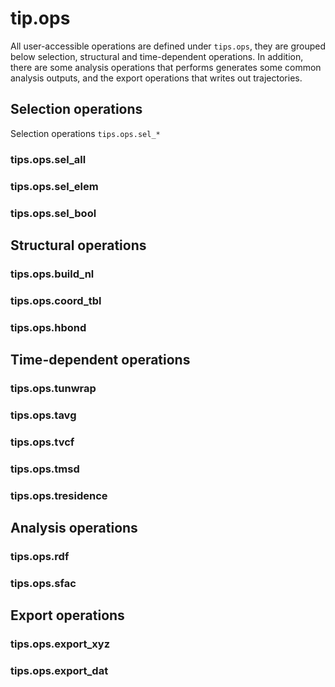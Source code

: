 # tip.ops

All user-accessible operations are defined under `tips.ops`, they are grouped
below selection, structural and time-dependent operations. In addition, there
are some analysis operations that performs generates some common analysis
outputs, and the export operations that writes out trajectories.

## Selection operations

Selection operations `tips.ops.sel_*`

### tips.ops.sel_all

### tips.ops.sel_elem

### tips.ops.sel_bool

## Structural operations

### tips.ops.build_nl

### tips.ops.coord_tbl

### tips.ops.hbond

## Time-dependent operations

### tips.ops.tunwrap

### tips.ops.tavg

### tips.ops.tvcf

### tips.ops.tmsd

### tips.ops.tresidence

## Analysis operations

### tips.ops.rdf

### tips.ops.sfac

## Export operations

### tips.ops.export_xyz

### tips.ops.export_dat
